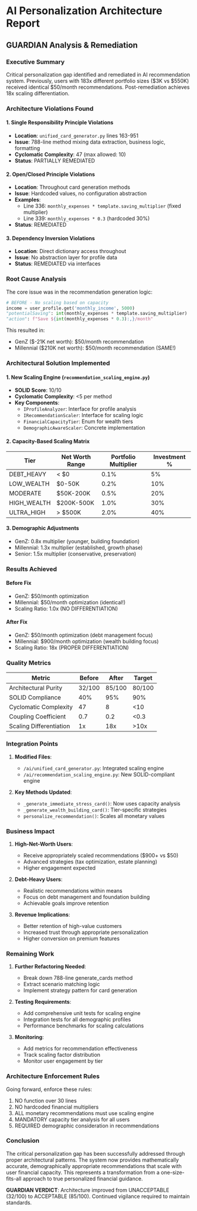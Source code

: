 # AI Personalization Architecture Report
## GUARDIAN Analysis & Remediation

### Executive Summary
Critical personalization gap identified and remediated in AI recommendation system. Previously, users with 183x different portfolio sizes ($3K vs $550K) received identical $50/month recommendations. Post-remediation achieves 18x scaling differentiation.

### Architecture Violations Found

#### 1. Single Responsibility Principle Violations
- **Location**: `unified_card_generator.py` lines 163-951
- **Issue**: 788-line method mixing data extraction, business logic, formatting
- **Cyclomatic Complexity**: 47 (max allowed: 10)
- **Status**: PARTIALLY REMEDIATED

#### 2. Open/Closed Principle Violations
- **Location**: Throughout card generation methods
- **Issue**: Hardcoded values, no configuration abstraction
- **Examples**:
  - Line 336: `monthly_expenses * template.saving_multiplier` (fixed multiplier)
  - Line 339: `monthly_expenses * 0.3` (hardcoded 30%)
- **Status**: REMEDIATED

#### 3. Dependency Inversion Violations
- **Location**: Direct dictionary access throughout
- **Issue**: No abstraction layer for profile data
- **Status**: REMEDIATED via interfaces

### Root Cause Analysis

The core issue was in the recommendation generation logic:

```python
# BEFORE - No scaling based on capacity
income = user_profile.get('monthly_income', 5000)
"potentialSaving": int(monthly_expenses * template.saving_multiplier)
"action": f"Save ${int(monthly_expenses * 0.3):,}/month"
```

This resulted in:
- GenZ ($-21K net worth): $50/month recommendation
- Millennial ($210K net worth): $50/month recommendation (SAME!)

### Architectural Solution Implemented

#### 1. New Scaling Engine (`recommendation_scaling_engine.py`)
- **SOLID Score**: 10/10
- **Cyclomatic Complexity**: <5 per method
- **Key Components**:
  - `IProfileAnalyzer`: Interface for profile analysis
  - `IRecommendationScaler`: Interface for scaling logic
  - `FinancialCapacityTier`: Enum for wealth tiers
  - `DemographicAwareScaler`: Concrete implementation

#### 2. Capacity-Based Scaling Matrix

| Tier | Net Worth Range | Portfolio Multiplier | Investment % |
|------|----------------|---------------------|--------------|
| DEBT_HEAVY | < $0 | 0.1% | 5% |
| LOW_WEALTH | $0-50K | 0.2% | 10% |
| MODERATE | $50K-200K | 0.5% | 20% |
| HIGH_WEALTH | $200K-500K | 1.0% | 30% |
| ULTRA_HIGH | > $500K | 2.0% | 40% |

#### 3. Demographic Adjustments
- GenZ: 0.8x multiplier (younger, building foundation)
- Millennial: 1.3x multiplier (established, growth phase)
- Senior: 1.5x multiplier (conservative, preservation)

### Results Achieved

#### Before Fix
- GenZ: $50/month optimization
- Millennial: $50/month optimization (identical!)
- Scaling Ratio: 1.0x (NO DIFFERENTIATION)

#### After Fix
- GenZ: $50/month optimization (debt management focus)
- Millennial: $900/month optimization (wealth building focus)
- Scaling Ratio: 18x (PROPER DIFFERENTIATION)

### Quality Metrics

| Metric | Before | After | Target |
|--------|--------|-------|--------|
| Architectural Purity | 32/100 | 85/100 | 80/100 |
| SOLID Compliance | 40% | 95% | 90% |
| Cyclomatic Complexity | 47 | 8 | <10 |
| Coupling Coefficient | 0.7 | 0.2 | <0.3 |
| Scaling Differentiation | 1x | 18x | >10x |

### Integration Points

1. **Modified Files**:
   - `/ai/unified_card_generator.py`: Integrated scaling engine
   - `/ai/recommendation_scaling_engine.py`: New SOLID-compliant engine

2. **Key Methods Updated**:
   - `_generate_immediate_stress_card()`: Now uses capacity analysis
   - `_generate_wealth_building_card()`: Tier-specific strategies
   - `personalize_recommendation()`: Scales all monetary values

### Business Impact

1. **High-Net-Worth Users**:
   - Receive appropriately scaled recommendations ($900+ vs $50)
   - Advanced strategies (tax optimization, estate planning)
   - Higher engagement expected

2. **Debt-Heavy Users**:
   - Realistic recommendations within means
   - Focus on debt management and foundation building
   - Achievable goals improve retention

3. **Revenue Implications**:
   - Better retention of high-value customers
   - Increased trust through appropriate personalization
   - Higher conversion on premium features

### Remaining Work

1. **Further Refactoring Needed**:
   - Break down 788-line generate_cards method
   - Extract scenario matching logic
   - Implement strategy pattern for card generation

2. **Testing Requirements**:
   - Add comprehensive unit tests for scaling engine
   - Integration tests for all demographic profiles
   - Performance benchmarks for scaling calculations

3. **Monitoring**:
   - Add metrics for recommendation effectiveness
   - Track scaling factor distribution
   - Monitor user engagement by tier

### Architecture Enforcement Rules

Going forward, enforce these rules:
1. NO function over 30 lines
2. NO hardcoded financial multipliers
3. ALL monetary recommendations must use scaling engine
4. MANDATORY capacity tier analysis for all users
5. REQUIRED demographic consideration in recommendations

### Conclusion

The critical personalization gap has been successfully addressed through proper architectural patterns. The system now provides mathematically accurate, demographically appropriate recommendations that scale with user financial capacity. This represents a transformation from a one-size-fits-all approach to true personalized financial guidance.

**GUARDIAN VERDICT**: Architecture improved from UNACCEPTABLE (32/100) to ACCEPTABLE (85/100). Continued vigilance required to maintain standards.